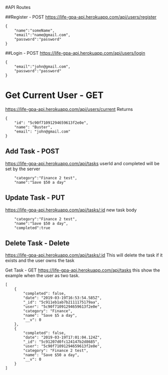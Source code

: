 #API Routes

##Register - POST
https://life-gpa-api.herokuapp.com/api/users/register

```
{
	"name":"someName",
	"email":"name@gmail.com",
	"password":"password"
}
```

##Login - POST
https://life-gpa-api.herokuapp.com/api/users/login

```
{
	"email":"john@gmail.com",
	"password":"password"
}
```

# Get Current User - GET
https://life-gpa-api.herokuapp.com/api/users/current
Returns
```
{
    "id": "5c90f71091294659613f2e0e",
    "name": "Buster",
    "email": "john@gmail.com"
}
```

## Add Task - POST
https://life-gpa-api.herokuapp.com/api/tasks
userId and completed will be set by the server
```
	"category":"Finance 2 test",
	"name":"Save $50 a day"
```

## Update Task - PUT
https://life-gpa-api.herokuapp.com/api/tasks/:id
new task body
```
	"category":"Finance 2 test",
	"name":"Save $50 a day",
	"completed":true
```

## Delete Task - Delete 
https://life-gpa-api.herokuapp.com/api/tasks/:id
This will delete the task if it exists and the user owns the task

Get Task - GET
https://life-gpa-api.herokuapp.com/api/tasks
this show the example when the user as two task.
```
[
    {
        "completed": false,
        "date": "2019-03-19T16:53:54.585Z",
        "_id": "5c911eb1ab7b2111175179aa",
        "user": "5c90f71091294659613f2e0e",
        "category": "Finance",
        "name": "Save $5 a day",
        "__v": 0
    },
    {
        "completed": false,
        "date": "2019-03-19T17:01:04.124Z",
        "_id": "5c91207d0fc124147b2d8685",
        "user": "5c90f71091294659613f2e0e",
        "category": "Finance 2 test",
        "name": "Save $50 a day",
        "__v": 0
    }
]
```